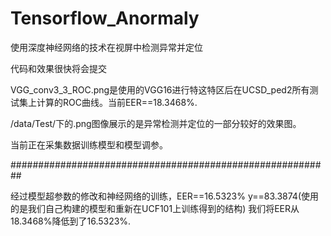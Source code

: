 # Tensorflow_Anormaly
使用深度神经网络的技术在视屏中检测异常并定位

代码和效果很快将会提交


VGG_conv3_3_ROC.png是使用的VGG16进行特这特区后在UCSD_ped2所有测试集上计算的ROC曲线。当前EER==18.3468%.

/data/Test/下的.png图像展示的是异常检测并定位的一部分较好的效果图。

当前正在采集数据训练模型和模型调参。

##########################################################

经过模型超参数的修改和神经网络的训练，EER==16.5323%  y==83.3874(使用的是我们自己构建的模型和重新在UCF101上训练得到的结构)
我们将EER从18.3468%降低到了16.5323%.

